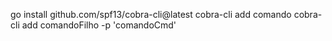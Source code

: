 go install github.com/spf13/cobra-cli@latest
cobra-cli add comando
cobra-cli add comandoFilho -p 'comandoCmd'
